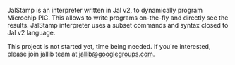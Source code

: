 JalStamp is an interpreter written in Jal v2, to dynamically program Microchip PIC. This allows to write programs on-the-fly and directly see the results. JalStamp interpreter uses a subset commands and syntax closed to Jal v2 language.


This project is not started yet, time being needed. If you're interested, please join jallib team at jallib@googlegroups.com.